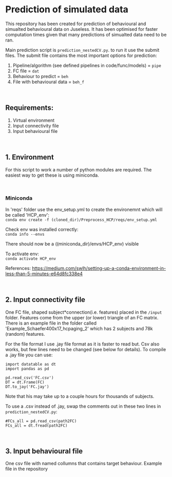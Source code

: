 # Prediction of simulated data

This repository has been created for prediction of behavioural and simualted behavioural data on Juseless. It has been optimised for faster computation times given that many predictions of simualted data need to be ran.

Main prediction script is `prediction_nestedCV.py`. to run it use the submit files. The submit file contains the most important options for prediction:
1. Pipeline/algorithm (see defined pipelines in code/func/models) = `pipe`
2. FC file = `dat`
3. Behaviour to predict = `beh`
4. File with behavioural data = `beh_f`


<br />


## Requirements:
1. Virtual environment
2. Input connectivity file
3. Input behavioural file

<br />

## 1. Environment
For this script to work a number of python modules are required. The easiest way to get these is using miniconda.

<br />

### Miniconda
In 'reqs' folder use the env_setup.yml to create the environemnt which will be called 'HCP_env':  
`conda env create -f (cloned_dir)/Preprocess_HCP/reqs/env_setup.yml`

Check env was installed correctly:  
`conda info --envs`

There should now be a ((miniconda_dir)/envs/HCP_env) visible

To activate env:  
`conda activate HCP_env`

References: https://medium.com/swlh/setting-up-a-conda-environment-in-less-than-5-minutes-e64d8fc338e4

<br />

## 2. Input connectivity file
One FC file, shaped subject*connection(i.e. features) placed in the `/input` folder. Features come from the upper (or lower) triangle of an FC matrix. There is an example file in the folder called 'Example_Schaefer400x17_hcpaging_2' which has 2 subjects and 78k (random) features.

For the file format I use .jay file format as it is faster to read but. Csv also works, but few lines need to be changed (see below for details). To compile a .jay file you can use:

```
import datatable as dt
import pandas as pd

pd.read_csv('FC.csv')
DT = dt.Frame(FC)
DT.to_jay('FC.jay')
```

Note that his may take up to a couple hours for thousands of subjects.

To use a .csv instead of .jay, swap the comments out in these two lines in `prediction_nestedCV.py`: 
```
#FCs_all = pd.read_csv(path2FC)
FCs_all = dt.fread(path2FC)
```

<br />

## 3. Input behavioural file
One csv file with named collumns that contains target behaviour. Example file in the repository
